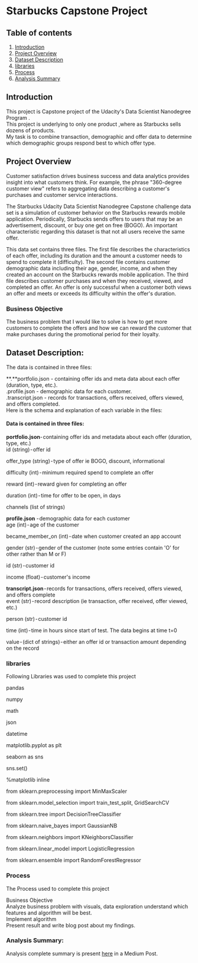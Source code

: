 # Starbucks Capstone Project
## Table of contents
1. [Introduction](https://github.com/aparna-git-swe/Starbucks/blob/master/README.md#introduction)
2. [Project Overview](https://github.com/aparna-git-swe/Starbucks/blob/master/README.md#project-overview)
3. [Dataset Description](https://github.com/aparna-git-swe/Starbucks/blob/master/README.md#dataset-description)
4. [libraries](https://github.com/aparna-git-swe/Starbucks/blob/master/README.md#libraries)
5. [Process](https://github.com/aparna-git-swe/Starbucks/blob/master/README.md#process)
6. [Analysis Summary](https://github.com/aparna-git-swe/Starbucks/blob/master/README.md#analysis-summary)

## Introduction
This project is Capstone project  of the Udacity's Data Scientist Nanodegree Program .<br/>
This project is underlying to only one product ,where as Starbucks sells dozens of products.<br/>
My task is to combine transaction, demographic and offer data to determine which demographic groups respond best to which offer type.

## Project Overview
Customer satisfaction drives business success and data analytics provides insight into what customers think. For example, the phrase "360-degree customer view" refers to aggregating data describing a customer's purchases and customer service interactions.<br/>

The Starbucks Udacity Data Scientist Nanodegree Capstone challenge data set is a simulation of customer behavior on the Starbucks rewards mobile application. Periodically, Starbucks sends offers to users that may be an advertisement, discount, or buy one get on free (BOGO). An important characteristic regarding this dataset is that not all users receive the same offer.<br/>

This data set contains three files. The first file describes the characteristics of each offer, including its duration and the amount a customer needs to spend to complete it (difficulty). The second file contains customer demographic data including their age, gender, income, and when they created an account on the Starbucks rewards mobile application. The third file describes customer purchases and when they received, viewed, and completed an offer. An offer is only successful when a customer both views an offer and meets or exceeds its difficulty within the offer's duration.<br/>

### Business Objective

The business problem that I would like to solve is how to get more customers to complete the offers and how we can reward the customer that make purchases during the promotional period for their loyalty.

## Dataset Description:

The data is contained in three files:<br/>

 **.**portfolio.json - containing offer ids and meta data about each offer (duration, type, etc.).<br/>
 .profile.json - demographic data for each customer.<br/>
 .transcript.json - records for transactions, offers received, offers viewed, and offers completed.<br/>
Here is the schema and explanation of each variable in the files:<br/>

#### Data is contained in three files:

**portfolio.json**- containing offer ids and metadata about each offer (duration, type, etc.) <br/>
id (string) - offer id<br/>

offer_type (string) - type of offer ie BOGO, discount, informational<br/>

difficulty (int) - minimum required spend to complete an offer<br/>

reward (int) - reward given for completing an offer<br/>

duration (int) - time for offer to be open, in days<br/>

channels (list of strings)<br/>

**profile.json** - demographic data for each customer<br/>
age (int) - age of the customer<br/>

became_member_on (int) - date when customer created an app account<br/>

gender (str) - gender of the customer (note some entries contain 'O' for other rather than M or F)<br/>

id (str) - customer id<br/>

income (float) - customer's income<br/>

**transcript.json** - records for transactions, offers received, offers viewed, and offers complete <br/>
event (str) - record description (ie transaction, offer received, offer viewed, etc.)<br/>

person (str) - customer id<br/>

time (int) - time in hours since start of test. The data begins at time t=0<br/>

value - (dict of strings) - either an offer id or transaction amount depending on the record<br/>

### libraries
Following Libraries was used to complete this project

pandas<br/>

numpy<br/>

math<br/>

json<br/>

datetime

matplotlib.pyplot as plt

seaborn as sns

sns.set()

%matplotlib inline

from sklearn.preprocessing import MinMaxScaler<br/>

from sklearn.model_selection import train_test_split, GridSearchCV<br/>

from sklearn.tree import DecisionTreeClassifier<br/>

from sklearn.naive_bayes import GaussianNB<br/>

from sklearn.neighbors import KNeighborsClassifier<br/>

from sklearn.linear_model import LogisticRegression<br/>

from sklearn.ensemble import RandomForestRegressor<br/>

### Process
The Process used to complete this project<br/>

Business Objective<br/>
Analyze business problem with visuals, data exploration understand which features and algorithm will be best.<br/>
Implement algorithm<br/>
Present result and write blog post about my findings.<br/>

### Analysis Summary:
Analysis complete summary is present [here](https://bantuaparna.medium.com/starbucks-rewards-b8c1f0c22e9a) in a Medium Post.
